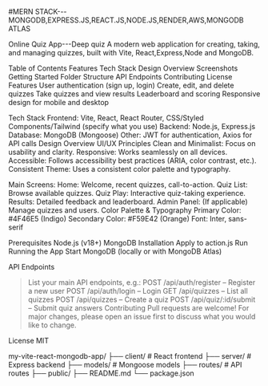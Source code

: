 #MERN STACK---MONGODB,EXPRESS.JS,REACT.JS,NODE.JS,RENDER,AWS,MONGODB ATLAS


Online Quiz App---Deep quiz
A modern web application for creating, taking, and managing quizzes, built with Vite, React,Express,Node and MongoDB.

Table of Contents
Features
Tech Stack
Design Overview
Screenshots
Getting Started
Folder Structure
API Endpoints
Contributing
License
Features
User authentication (sign up, login)
Create, edit, and delete quizzes
Take quizzes and view results
Leaderboard and scoring
Responsive design for mobile and desktop

Tech Stack
Frontend: Vite, React, React Router, CSS/Styled Components/Tailwind (specify what you use)
Backend: Node.js, Express.js
Database: MongoDB (Mongoose)
Other: JWT for authentication, Axios for API calls
Design Overview
UI/UX Principles
Clean and Minimalist: Focus on usability and clarity.
Responsive: Works seamlessly on all devices.
Accessible: Follows accessibility best practices (ARIA, color contrast, etc.).
Consistent Theme: Uses a consistent color palette and typography.

Main Screens:
Home: Welcome, recent quizzes, call-to-action.
Quiz List: Browse available quizzes.
Quiz Play: Interactive quiz-taking experience.
Results: Detailed feedback and leaderboard.
Admin Panel: (If applicable) Manage quizzes and users.
Color Palette & Typography
Primary Color: #4F46E5 (Indigo)
Secondary Color: #F59E42 (Orange)
Font: Inter, sans-serif

Prerequisites
Node.js (v18+)
MongoDB
Installation
Apply to action.js
Run
Running the App
Start MongoDB (locally or with MongoDB Atlas)

API Endpoints
> List your main API endpoints, e.g.:
POST /api/auth/register – Register a new user
POST /api/auth/login – Login
GET /api/quizzes – List all quizzes
POST /api/quizzes – Create a quiz
POST /api/quiz/:id/submit – Submit quiz answers
Contributing
Pull requests are welcome! For major changes, please open an issue first to discuss what you would like to change.

License
MIT

my-vite-react-mongodb-app/
├── client/ # React frontend
├── server/ # Express backend
├── models/ # Mongoose models
├── routes/ # API routes
├── public/
├── README.md
└── package.json


